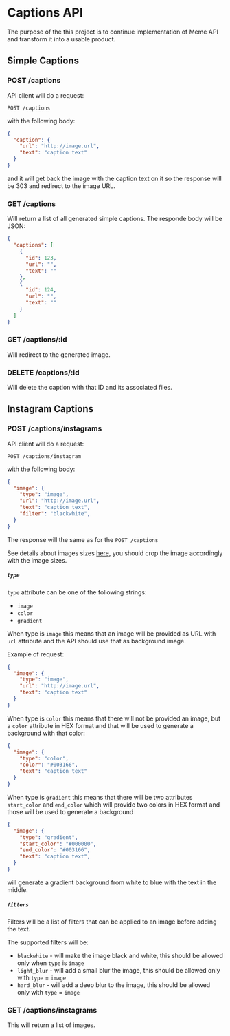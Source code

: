# Captions API 

The purpose of the this project is to continue implementation of Meme API and transform it into a usable product.

## Simple Captions

### POST /captions

API client will do a request: 

```
POST /captions
```
with the following body: 

```json
{
  "caption": {
    "url": "http://image.url",
    "text": "caption text"
  }
}
```
and it will get back the image with the caption text on it so the response will be 303 and redirect to the image URL. 

### GET /captions

Will return a list of all generated simple captions.
The responde body will be JSON:

```json
{
  "captions": [
    {
      "id": 123,
      "url": "",
      "text": ""
    },
    {
      "id": 124,
      "url": "",
      "text": ""
    }
  ]
}
```

### GET /captions/:id
Will redirect to the generated image.

### DELETE /captions/:id
Will delete the caption with that ID and its associated files. 


## Instagram Captions

### POST /captions/instagrams

API client will do a request: 

```
POST /captions/instagram
```
with the following body: 

```json
{
  "image": {
    "type": "image",
    "url": "http://image.url",
    "text": "caption text",
    "filter": "blackwhite",
  }
}
```
The response will the same as for the `POST /captions`

See details about images sizes [here](https://help.instagram.com/1631821640426723), you should crop the image accordingly with the image sizes. 

##### `type` 

`type` attribute can be one of the following strings: 
- `image`
- `color`
- `gradient`

When type is `image` this means that an image will be provided as URL with `url` attribute and the API should use that as background image.

Example of request: 
```json
{
  "image": {
    "type": "image",
    "url": "http://image.url",
    "text": "caption text"
  }
}
```

When type is `color` this means that there will not be provided an image, but a `color` attribute in HEX format and that will be used to generate a background with that color: 

```json
{
  "image": {
    "type": "color",
    "color": "#003166",
    "text": "caption text"
  }
}
```

When type is `gradient` this means that there will be two attributes `start_color` and `end_color` which will provide two colors in HEX format and those will be used to generate a background

```json
{
  "image": {
    "type": "gradient",
    "start_color": "#000000",
    "end_color": "#003166",
    "text": "caption text",
  }
}
```

will generate a gradient background from white to blue with the text in the middle. 

##### `filters` 

Filters will be a list of filters that can be applied to an image before adding the text.

The supported filters will be:
- `blackwhite` - will make the image black and white, this should be allowed only when `type` is `image`
- `light_blur` - will add a small blur the image, this should be allowed only with `type` = `image`
- `hard_blur` - will add a deep blur to the image, this should be allowed only with `type` = `image`


### GET /captions/instagrams

This will return a list of images. 
